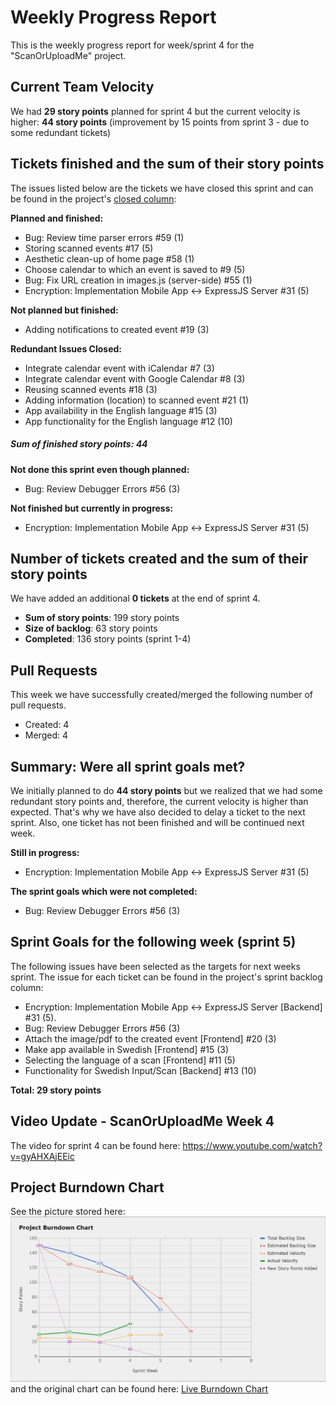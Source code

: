 # Weekly Progress Report

This is the weekly progress report for week/sprint 4 for the "ScanOrUploadMe" project.

## Current Team Velocity

We had **29 story points** planned for sprint 4 but the current velocity is higher: **44 story points** (improvement by 15 points from sprint 3 - due to some redundant tickets)

## Tickets finished and the sum of their story points

The issues listed below are the tickets we have closed this sprint and can be found in the project's [closed column](https://github.com/IOOPM-UU/ScanOrUploadMe/projects/1):

**Planned and finished:** 

- Bug: Review time parser errors #59 (1)
- Storing scanned events #17 (5)
- Aesthetic clean-up of home page #58 (1)
- Choose calendar to which an event is saved to #9 (5)
- Bug: Fix URL creation in images.js (server-side) #55 (1)
- Encryption: Implementation Mobile App <-> ExpressJS Server #31 (5)

**Not planned but finished:** 

- Adding notifications to created event #19 (3)

**Redundant Issues Closed:** 

- Integrate calendar event with iCalendar #7 (3)
- Integrate calendar event with Google Calendar #8 (3)
- Reusing scanned events #18 (3)
- Adding information (location) to scanned event #21 (1)
- App availability in the English language #15 (3)
- App functionality for the English language #12 (10)

##### Sum of finished story points: 44



**Not done this sprint even though planned:** 

- Bug: Review Debugger Errors #56 (3)

**Not finished but currently in progress:**

- Encryption: Implementation Mobile App <-> ExpressJS Server #31 (5)

## Number of tickets created and the sum of their story points

We have added an additional **0 tickets** at the end of sprint 4.

- **Sum of story points**: 199 story points
- **Size of backlog**: 63 story points
- **Completed**: 136 story points (sprint 1-4)

## Pull Requests

This week we have successfully created/merged the following number of pull requests.

- Created: 4
- Merged: 4

## Summary: Were all sprint goals met?

We initially planned to do **44 story points** but we realized that we had some redundant story points and, therefore, the current velocity is higher than expected. That's why we have also decided to delay a ticket to the next sprint. Also, one ticket has not been finished and will be continued next week. 

**Still in progress:**

- Encryption: Implementation Mobile App <-> ExpressJS Server #31 (5)

**The sprint goals which were not completed:**

- Bug: Review Debugger Errors #56 (3)

## Sprint Goals for the following week (sprint 5)

The following issues have been selected as the targets for next weeks sprint. The issue for each ticket can be found in the project's sprint backlog column:

- Encryption: Implementation Mobile App <-> ExpressJS Server [Backend] #31 (5).
- Bug: Review Debugger Errors #56 (3)
- Attach the image/pdf to the created event [Frontend] #20 (3)
- Make app available in Swedish [Frontend] #15 (3)
- Selecting the language of a scan [Frontend] #11 (5)
- Functionality for Swedish Input/Scan [Backend] #13 (10)

**Total: 29 story points**

## Video Update - ScanOrUploadMe Week 4

The video for sprint 4 can be found here: https://www.youtube.com/watch?v=gyAHXAjEEic

## Project Burndown Chart

See the picture stored here: ![Burndown Chart Sprint 4](./sprint_numero_quattro.png) and the original chart can be found here: [Live Burndown Chart](https://docs.google.com/spreadsheets/d/12GmSHIXMWHx2LpgqF7Fsc416dBMk8yJf_pnBWDaJ7bY/edit?usp=sharing)

